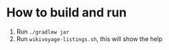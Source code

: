 # How to build and run

1. Run `./gradlew jar`
2. Run `wikivoyage-listings.sh`, this will show the help
